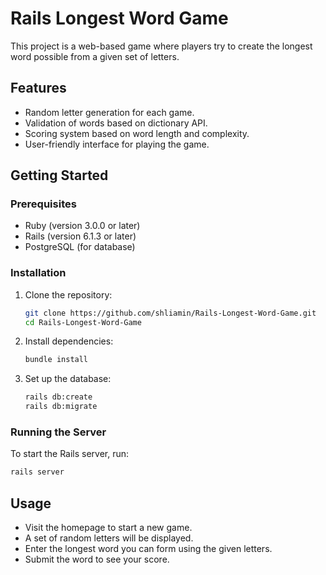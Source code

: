 
# Rails Longest Word Game

This project is a web-based game where players try to create the longest word possible from a given set of letters.

## Features

- Random letter generation for each game.
- Validation of words based on dictionary API.
- Scoring system based on word length and complexity.
- User-friendly interface for playing the game.

## Getting Started

### Prerequisites

- Ruby (version 3.0.0 or later)
- Rails (version 6.1.3 or later)
- PostgreSQL (for database)

### Installation

1. Clone the repository:
   ```bash
   git clone https://github.com/shliamin/Rails-Longest-Word-Game.git
   cd Rails-Longest-Word-Game
   ```

2. Install dependencies:
   ```bash
   bundle install
   ```

3. Set up the database:
   ```bash
   rails db:create
   rails db:migrate
   ```

### Running the Server

To start the Rails server, run:
```bash
rails server
```

## Usage

- Visit the homepage to start a new game.
- A set of random letters will be displayed.
- Enter the longest word you can form using the given letters.
- Submit the word to see your score.

